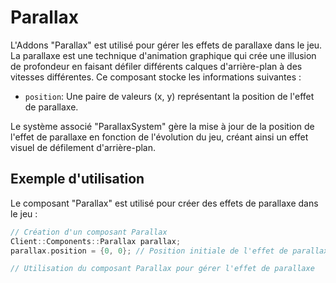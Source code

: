 # Parallax
L'Addons "Parallax" est utilisé pour gérer les effets de parallaxe dans le jeu. La parallaxe est une technique d'animation graphique qui crée une illusion de profondeur en faisant défiler différents calques d'arrière-plan à des vitesses différentes. Ce composant stocke les informations suivantes :

- `position`: Une paire de valeurs (x, y) représentant la position de l'effet de parallaxe.

Le système associé "ParallaxSystem" gère la mise à jour de la position de l'effet de parallaxe en fonction de l'évolution du jeu, créant ainsi un effet visuel de défilement d'arrière-plan.

## Exemple d'utilisation
Le composant "Parallax" est utilisé pour créer des effets de parallaxe dans le jeu :

```cpp
// Création d'un composant Parallax
Client::Components::Parallax parallax;
parallax.position = {0, 0}; // Position initiale de l'effet de parallaxe

// Utilisation du composant Parallax pour gérer l'effet de parallaxe
```
